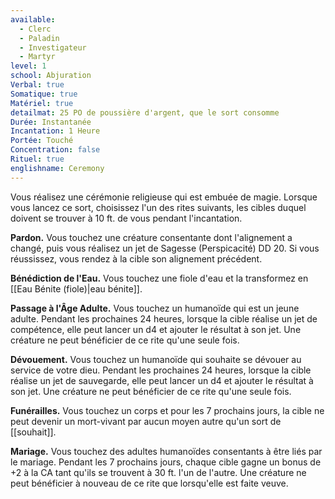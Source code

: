 ```yaml
---
available:
  - Clerc
  - Paladin
  - Investigateur
  - Martyr
level: 1
school: Abjuration
Verbal: true
Somatique: true
Matériel: true
detailmat: 25 PO de poussière d'argent, que le sort consomme
Durée: Instantanée
Incantation: 1 Heure
Portée: Touché
Concentration: false
Rituel: true
englishname: Ceremony
---
```

Vous réalisez une cérémonie religieuse qui est embuée de magie. Lorsque vous lancez ce sort, choisissez l'un des rites suivants, les cibles duquel doivent se trouver à 10 ft. de vous pendant l'incantation.

**Pardon.** Vous touchez une créature consentante dont l'alignement a changé, puis vous réalisez un jet de Sagesse (Perspicacité) DD 20. Si vous réussissez, vous rendez à la cible son alignement précédent.

**Bénédiction de l'Eau.** Vous touchez une fiole d'eau et la transformez en [[Eau Bénite (fiole)|eau bénite]].

**Passage à l'Âge Adulte.** Vous touchez un humanoïde qui est un jeune adulte. Pendant les prochaines 24 heures, lorsque la cible réalise un jet de compétence, elle peut lancer un d4 et ajouter le résultat à son jet. Une créature ne peut bénéficier de ce rite qu'une seule fois.

**Dévouement.** Vous touchez un humanoïde qui souhaite se dévouer au service de votre dieu. Pendant les prochaines 24 heures, lorsque la cible réalise un jet de sauvegarde, elle peut lancer un d4 et ajouter le résultat à son jet. Une créature ne peut bénéficier de ce rite qu'une seule fois.

**Funérailles.** Vous touchez un corps et pour les 7 prochains jours, la cible ne peut devenir un mort-vivant par aucun moyen autre qu'un sort de [[souhait]].

**Mariage.** Vous touchez des adultes humanoïdes consentants à être liés par le mariage. Pendant les 7 prochains jours, chaque cible gagne un bonus de +2 à la CA tant qu'ils se trouvent à 30 ft. l'un de l'autre. Une créature ne peut bénéficier à nouveau de ce rite que lorsqu'elle est faite veuve.
